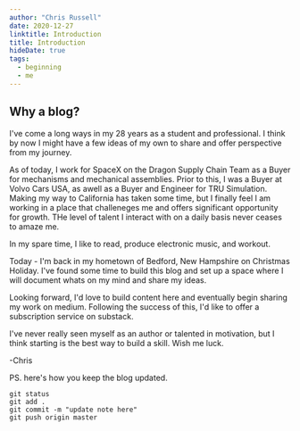 ```yaml
---
author: "Chris Russell"
date: 2020-12-27
linktitle: Introduction
title: Introduction
hideDate: true
tags:
  - beginning
  - me
---
```


## Why a blog?

I've come a long ways in my 28 years as a student and professional. I think by now I might have a few ideas of my own to share and offer perspective from my journey.  

As of today, I work for SpaceX on the Dragon Supply Chain Team as a Buyer for mechanisms and mechanical assemblies. Prior to this, I was a Buyer at Volvo Cars USA, as awell as a Buyer and Engineer for TRU Simulation. Making my way to California has taken some time, but I finally feel I am working in a place that challeneges me and offers significant opportunity for growth. THe level of talent I interact with on a daily basis never ceases to amaze me. 

In my spare time, I like to read, produce electronic music, and workout. 

Today - I'm back in my hometown of Bedford, New Hampshire on Christmas Holiday. I've found some time to build this blog and set up a space where I will document whats on my mind and share my ideas.

Looking forward, I'd love to build content here and eventually begin sharing my work on medium. Following the success of this, I'd like to offer a subscription service on substack. 

I've never really seen myself as an author or talented in motivation, but I think starting is the best way to build a skill. Wish me luck.

-Chris

PS. here's how you keep the blog updated.  

`git status`  
`git add .`  
`git commit -m "update note here"`  
`git push origin master`  